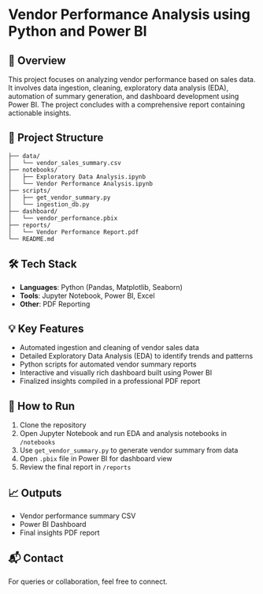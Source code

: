 # Vendor Performance Analysis using Python and Power BI

## 📌 Overview
This project focuses on analyzing vendor performance based on sales data. It involves data ingestion, cleaning, exploratory data analysis (EDA), automation of summary generation, and dashboard development using Power BI. The project concludes with a comprehensive report containing actionable insights.

## 📂 Project Structure
```
├── data/
│   └── vendor_sales_summary.csv
├── notebooks/
│   ├── Exploratory Data Analysis.ipynb
│   └── Vendor Performance Analysis.ipynb
├── scripts/
│   ├── get_vendor_summary.py
│   └── ingestion_db.py
├── dashboard/
│   └── vendor_performance.pbix
├── reports/
│   └── Vendor Performance Report.pdf
└── README.md
```

## 🛠️ Tech Stack
- **Languages**: Python (Pandas, Matplotlib, Seaborn)
- **Tools**: Jupyter Notebook, Power BI, Excel
- **Other**: PDF Reporting

## 💡 Key Features
- Automated ingestion and cleaning of vendor sales data
- Detailed Exploratory Data Analysis (EDA) to identify trends and patterns
- Python scripts for automated vendor summary reports
- Interactive and visually rich dashboard built using Power BI
- Finalized insights compiled in a professional PDF report

## 🚀 How to Run
1. Clone the repository
2. Open Jupyter Notebook and run EDA and analysis notebooks in `/notebooks`
3. Use `get_vendor_summary.py` to generate vendor summary from data
4. Open `.pbix` file in Power BI for dashboard view
5. Review the final report in `/reports`

## 📈 Outputs
- Vendor performance summary CSV
- Power BI Dashboard
- Final insights PDF report

## 📬 Contact
For queries or collaboration, feel free to connect.
